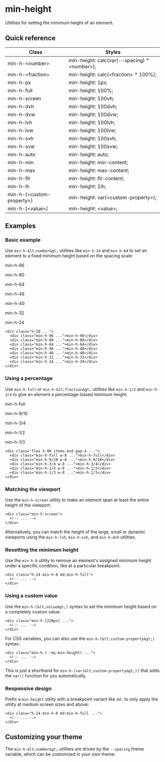 # min-height

Utilities for setting the minimum height of an element.

## Quick reference

| Class                    | Styles                                                                             |
| ------------------------ | ---------------------------------------------------------------------------------- |
| min-h-&lt;number&gt;           | min-height: calc(var(--spacing) \* &lt;number&gt;);                                      |
| min-h-&lt;fraction&gt;         | min-height: calc(&lt;fraction&gt; \* 100%);                                              |
| min-h-px                 | min-height: 1px;                                                                   |
| min-h-full               | min-height: 100%;                                                                  |
| min-h-screen             | min-height: 100vh;                                                                 |
| min-h-dvh                | min-height: 100dvh;                                                                |
| min-h-dvw                | min-height: 100dvw;                                                                |
| min-h-lvh                | min-height: 100lvh;                                                                |
| min-h-lvw                | min-height: 100lvw;                                                                |
| min-h-svh                | min-height: 100svh;                                                                |
| min-h-svw                | min-height: 100svw;                                                                |
| min-h-auto               | min-height: auto;                                                                  |
| min-h-min                | min-height: min-content;                                                           |
| min-h-max                | min-height: max-content;                                                           |
| min-h-fit                | min-height: fit-content;                                                           |
| min-h-lh                 | min-height: 1lh;                                                                   |
| min-h-(&lt;custom-property&gt;)| min-height: var(&lt;custom-property&gt;);                                                |
| min-h-\[&lt;value&gt;\]        | min-height: &lt;value&gt;;                                                               |



## Examples

### Basic example

Use `min-h-&lt;number&gt;` utilities like `min-h-24` and `min-h-64` to set an element to a fixed minimum height based on the spacing scale:

min-h-96

min-h-80

min-h-64

min-h-48

min-h-40

min-h-32

min-h-24

```
<div class="h-20 ...">
  <div class="min-h-96 ...">min-h-96</div>
  <div class="min-h-80 ...">min-h-80</div>
  <div class="min-h-64 ...">min-h-64</div>
  <div class="min-h-48 ...">min-h-48</div>
  <div class="min-h-40 ...">min-h-40</div>
  <div class="min-h-32 ...">min-h-32</div>
  <div class="min-h-24 ...">min-h-24</div>
</div>
```

### Using a percentage

Use `min-h-full` or `min-h-&lt;fraction&gt;` utilities like `min-h-1/2` and `min-h-3/4` to give an element a percentage-based minimum height:

min-h-full

min-h-9/10

min-h-3/4

min-h-1/2

min-h-1/3

```
<div class="flex h-96 items-end gap-4 ...">
  <div class="min-h-full w-8 ...">min-h-full</div>
  <div class="min-h-9/10 w-8 ...">min-h-9/10</div>
  <div class="min-h-3/4 w-8 ...">min-h-3/4</div>
  <div class="min-h-1/2 w-8 ...">min-h-1/2</div>
  <div class="min-h-1/3 w-8 ...">min-h-1/3</div>
</div>
```

### Matching the viewport

Use the `min-h-screen` utility to make an element span at least the entire height of the viewport:

```
<div class="min-h-screen">
  <!-- ... -->
</div>
```

Alternatively, you can match the height of the large, small or dynamic viewports using the `min-h-lvh`, `min-h-svh`, and `min-h-dvh` utilities.

### Resetting the minimum height

Use the `min-h-0` utility to remove an element's assigned minimum height under a specific condition, like at a particular breakpoint:

```
<div class="h-24 min-h-0 md:min-h-full">
  <!-- ... -->
</div>
```

### Using a custom value

Use the `min-h-[&lt;value&gt;]` syntax to set the minimum height based on a completely custom value:

```
<div class="min-h-[220px] ...">
  <!-- ... -->
</div>
```

For CSS variables, you can also use the `min-h-(&lt;custom-property&gt;)` syntax:

```
<div class="min-h-(--my-min-height) ...">
  <!-- ... -->
</div>
```

This is just a shorthand for `min-h-[var(&lt;custom-property&gt;)]` that adds the `var()` function for you automatically.

### Responsive design

Prefix a `min-height` utility with a breakpoint variant like `md:` to only apply the utility at medium screen sizes and above:

```
<div class="h-24 min-h-0 md:min-h-full ...">
  <!-- ... -->
</div>
```


## Customizing your theme

The `min-h-&lt;number&gt;` utilities are driven by the `--spacing` theme variable, which can be customized in your own theme:

```css
```

